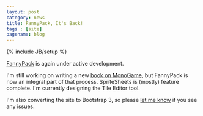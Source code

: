 ```yaml
---
layout: post
category: news
title: FannyPack, It's Back!
tags : [site]
pagename: blog
---
```

{% include JB/setup %}

[FannyPack](http://fpack.moreoncode.com/) is again under active development. 

I'm still working on writing a new [book on MonoGame](https://leanpub.com/monogamecodecamps), but FannyPack is now an integral part of that process. SpriteSheets is (mostly) feature complete. I'm currently designing the Tile Editor tool. 

I'm also converting the site to Bootstrap 3, so please [let me know](https://github.com/groundh0g/FannyPack/issues) if you see any issues.